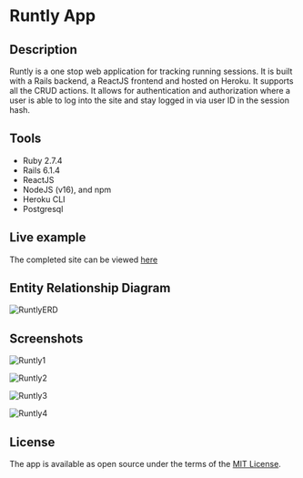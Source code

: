 # Runtly App

## Description

Runtly is a one stop web application for tracking running sessions. It is built with a Rails backend, a ReactJS frontend and hosted on Heroku. It supports all the CRUD actions. It allows for authentication and authorization where a user is able to log into the site and stay logged in via user ID in the session hash.

## Tools

- Ruby 2.7.4
- Rails 6.1.4
- ReactJS
- NodeJS (v16), and npm
- Heroku CLI
- Postgresql

## Live example

The completed site can be viewed [here](https://runtiq.herokuapp.com/)

## Entity Relationship Diagram

![RuntlyERD](https://user-images.githubusercontent.com/64194654/195693304-cc362f7e-49ff-4c31-8f48-29fd45d4c3ee.png)

## Screenshots

![Runtly1](https://user-images.githubusercontent.com/64194654/195767872-4dd9d751-826b-41e1-b7d7-c503bf26662f.png)

![Runtly2](https://user-images.githubusercontent.com/64194654/195767928-94222c6a-33f9-46e2-beb5-ff6b80e0cc33.png)

![Runtly3](https://user-images.githubusercontent.com/64194654/195768009-3eef75a7-41b8-4280-a0e0-7d5bb7f5b702.png)

![Runtly4](https://user-images.githubusercontent.com/64194654/195768071-1f86dbc2-1b85-4ba4-ab94-da7be83619ad.png)


## License

The app is available as open source under the terms of the [MIT License](https://opensource.org/licenses/MIT).
